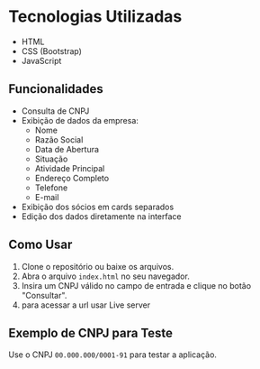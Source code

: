 # Tecnologias Utilizadas

- HTML
- CSS (Bootstrap)
- JavaScript

## Funcionalidades

- Consulta de CNPJ
- Exibição de dados da empresa:
  - Nome
  - Razão Social
  - Data de Abertura
  - Situação
  - Atividade Principal
  - Endereço Completo
  - Telefone
  - E-mail
- Exibição dos sócios em cards separados
- Edição dos dados diretamente na interface

## Como Usar

1. Clone o repositório ou baixe os arquivos.
2. Abra o arquivo `index.html` no seu navegador.
3. Insira um CNPJ válido no campo de entrada e clique no botão "Consultar".
4. para acessar a url usar Live server

## Exemplo de CNPJ para Teste

Use o CNPJ `00.000.000/0001-91` para testar a aplicação.
